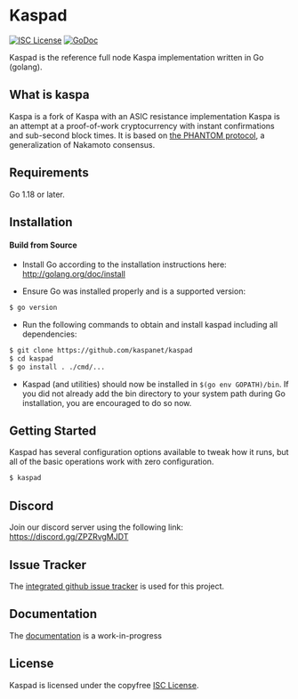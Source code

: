 Kaspad
====

[![ISC License](http://img.shields.io/badge/license-ISC-blue.svg)](https://choosealicense.com/licenses/isc/)
[![GoDoc](https://img.shields.io/badge/godoc-reference-blue.svg)](http://godoc.org/github.com/kaspanet/kaspad/)

Kaspad is the reference full node Kaspa implementation written in Go (golang).

## What is kaspa

Kaspa is a fork of Kaspa with an ASIC resistance implementation
Kaspa is an attempt at a proof-of-work cryptocurrency with instant confirmations and sub-second block times. It is based on [the PHANTOM protocol](https://eprint.iacr.org/2018/104.pdf), a generalization of Nakamoto consensus.

## Requirements

Go 1.18 or later.

## Installation

#### Build from Source

- Install Go according to the installation instructions here:
  http://golang.org/doc/install

- Ensure Go was installed properly and is a supported version:

```bash
$ go version
```

- Run the following commands to obtain and install kaspad including all dependencies:

```bash
$ git clone https://github.com/kaspanet/kaspad
$ cd kaspad
$ go install . ./cmd/...
```

- Kaspad (and utilities) should now be installed in `$(go env GOPATH)/bin`. If you did
  not already add the bin directory to your system path during Go installation,
  you are encouraged to do so now.


## Getting Started

Kaspad has several configuration options available to tweak how it runs, but all
of the basic operations work with zero configuration.

```bash
$ kaspad
```

## Discord
Join our discord server using the following link: https://discord.gg/ZPZRvgMJDT

## Issue Tracker

The [integrated github issue tracker](https://github.com/kaspanet/kaspad/issues)
is used for this project.


## Documentation

The [documentation](https://github.com/kaspanet/docs) is a work-in-progress

## License

Kaspad is licensed under the copyfree [ISC License](https://choosealicense.com/licenses/isc/).
